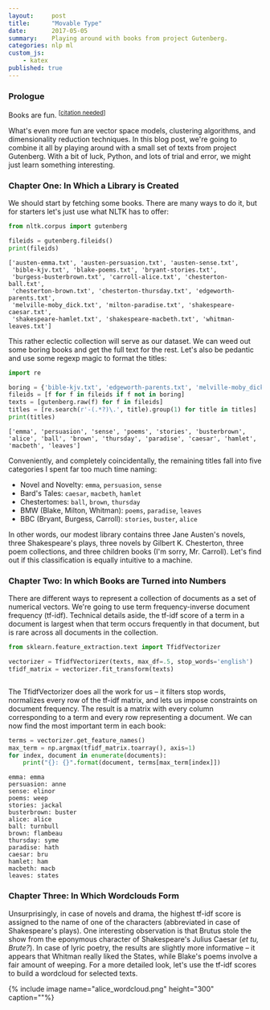 ```yaml
---
layout:     post
title:      "Movable Type"
date:       2017-05-05
summary:    Playing around with books from project Gutenberg.
categories: nlp ml
custom_js:
    - katex
published: true
---
```


### Prologue

Books are fun. <sup>[[citation needed](https://xkcd.com/285)]</sup> 

What's even more fun are vector space models, clustering algorithms, and dimensionality reduction techniques. In this blog post, we're going to combine it all by playing around with a small set of texts from project Gutenberg. With a bit of luck, Python, and lots of trial and error, we might just learn something interesting.

### Chapter One: In Which a Library is Created 
We should start by fetching some books. There are many ways to do it, but for starters let's just use what NLTK has to offer: 

```python
from nltk.corpus import gutenberg

fileids = gutenberg.fileids()
print(fileids)
```
```
['austen-emma.txt', 'austen-persuasion.txt', 'austen-sense.txt',
 'bible-kjv.txt', 'blake-poems.txt', 'bryant-stories.txt',
 'burgess-busterbrown.txt', 'carroll-alice.txt', 'chesterton-ball.txt',
 'chesterton-brown.txt', 'chesterton-thursday.txt', 'edgeworth-parents.txt',
 'melville-moby_dick.txt', 'milton-paradise.txt', 'shakespeare-caesar.txt',
 'shakespeare-hamlet.txt', 'shakespeare-macbeth.txt', 'whitman-leaves.txt']
```

This rather eclectic collection will serve as our dataset. We can weed out some boring books and get the full text for the rest. Let's also be pedantic and use some regexp magic to format the titles:

```python
import re

boring = {'bible-kjv.txt', 'edgeworth-parents.txt', 'melville-moby_dick.txt'}
fileids = [f for f in fileids if f not in boring]
texts = [gutenberg.raw(f) for f in fileids]
titles = [re.search(r'-(.*?)\.', title).group(1) for title in titles]
print(titles)
```
```
['emma', 'persuasion', 'sense', 'poems', 'stories', 'busterbrown', 'alice', 'ball', 'brown', 'thursday', 'paradise', 'caesar', 'hamlet', 'macbeth', 'leaves']
```

Conveniently, and completely coincidentally, the remaining titles fall into five categories I spent far too much time naming:
- Novel and Novelty: `emma`, `persuasion`, `sense` 
- Bard's Tales: `caesar`, `macbeth`, `hamlet`
- Chestertomes: `ball`, `brown`, `thursday`
- BMW (Blake, Milton, Whitman): `poems`, `paradise`, `leaves`
- BBC (Bryant, Burgess, Carroll): `stories`, `buster`, `alice`

In other words, our modest library contains three Jane Austen's novels, three Shakespeare's plays, three novels by Gilbert K. Chesterton, three poem collections, and three children books (I'm sorry, Mr. Carroll). Let's find out if this classification is equally intuitive to a machine.

### Chapter Two: In which Books are Turned into Numbers
There are different ways to represent a collection of documents as a set of numerical vectors. We're going to use term frequency-inverse document frequency (tf-idf). Technical details aside, the tf-idf score of a term in a document is largest when that term occurs frequently in that document, but is rare across all documents in the collection. 

```python
from sklearn.feature_extraction.text import TfidfVectorizer

vectorizer = TfidfVectorizer(texts, max_df=.5, stop_words='english')
tfidf_matrix = vectorizer.fit_transform(texts)
```
```
```

The TfidfVectorizer does all the work for us – it filters stop words, normalizes every row of the tf-idf matrix, and lets us impose constraints on document frequency. The result is a matrix with every column corresponding to a term and every row representing a document. We can now find the most important term in each book:

```python
terms = vectorizer.get_feature_names()
max_term = np.argmax(tfidf_matrix.toarray(), axis=1)
for index, document in enumerate(documents):
    print("{}: {}".format(document, terms[max_term[index]])
```

```
emma: emma
persuasion: anne
sense: elinor
poems: weep
stories: jackal
busterbrown: buster
alice: alice
ball: turnbull
brown: flambeau
thursday: syme
paradise: hath
caesar: bru
hamlet: ham
macbeth: macb
leaves: states
```

### Chapter Three: In Which Wordclouds Form

Unsurprisingly, in case of novels and drama, the highest tf-idf score is assigned to the name of one of the characters (abbreviated in case of Shakespeare's plays). One interesting observation is that Brutus stole the show from the eponymous character of Shakespeare's Julius Caesar (*et tu, Brute?*). In case of lyric poetry, the results are slightly more informative – it appears that Whitman really liked the States, while Blake's poems involve a fair amount of weeping. For a more detailed look, let's use the tf-idf scores to build a wordcloud for selected texts.

{% include image name="alice_wordcloud.png" height="300" caption=""%}

[^1]: [Don't mention Macbeth](https://www.youtube.com/watch?v=h--HR7PWfp0) 

